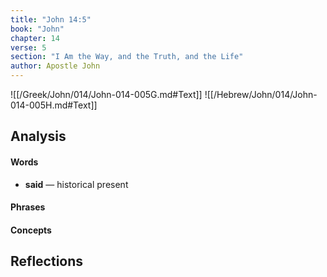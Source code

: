 ```yaml
---
title: "John 14:5"
book: "John"
chapter: 14
verse: 5
section: "I Am the Way, and the Truth, and the Life"
author: Apostle John
---
```

![[/Greek/John/014/John-014-005G.md#Text]]
![[/Hebrew/John/014/John-014-005H.md#Text]]

## Analysis

#### Words
- **said** — historical present

#### Phrases

#### Concepts

## Reflections
